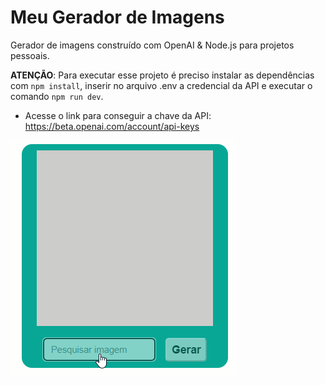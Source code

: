 # Meu Gerador de Imagens
Gerador de imagens construído com  OpenAI &amp; Node.js para projetos pessoais.

__ATENÇÃO__: Para executar esse projeto é preciso instalar as dependências com ```npm install```, inserir no arquivo .env a credencial da API e executar o comando ```npm run dev```.

- Acesse o link para conseguir a chave da API: https://beta.openai.com/account/api-keys

<img src="https://github.com/mssdesign/meuGeradorDeImagens/blob/main/images/AImagem_test.gif?raw=true" target='_blank'>
